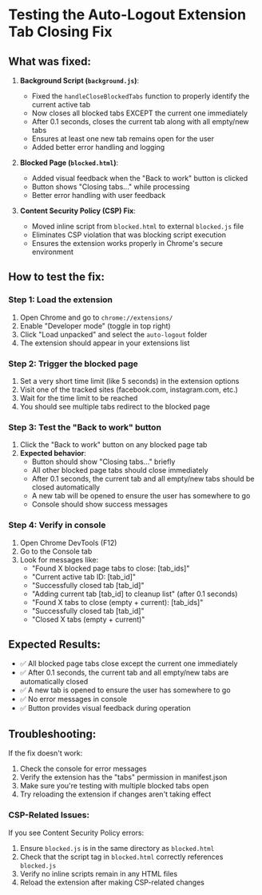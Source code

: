 # Testing the Auto-Logout Extension Tab Closing Fix

## What was fixed:

1. **Background Script (`background.js`)**:
   - Fixed the `handleCloseBlockedTabs` function to properly identify the current active tab
   - Now closes all blocked tabs EXCEPT the current one immediately
   - After 0.1 seconds, closes the current tab along with all empty/new tabs
   - Ensures at least one new tab remains open for the user
   - Added better error handling and logging

2. **Blocked Page (`blocked.html`)**:
   - Added visual feedback when the "Back to work" button is clicked
   - Button shows "Closing tabs..." while processing
   - Better error handling with user feedback

3. **Content Security Policy (CSP) Fix**:
   - Moved inline script from `blocked.html` to external `blocked.js` file
   - Eliminates CSP violation that was blocking script execution
   - Ensures the extension works properly in Chrome's secure environment

## How to test the fix:

### Step 1: Load the extension
1. Open Chrome and go to `chrome://extensions/`
2. Enable "Developer mode" (toggle in top right)
3. Click "Load unpacked" and select the `auto-logout` folder
4. The extension should appear in your extensions list

### Step 2: Trigger the blocked page
1. Set a very short time limit (like 5 seconds) in the extension options
2. Visit one of the tracked sites (facebook.com, instagram.com, etc.)
3. Wait for the time limit to be reached
4. You should see multiple tabs redirect to the blocked page

### Step 3: Test the "Back to work" button
1. Click the "Back to work" button on any blocked page tab
2. **Expected behavior**:
   - Button should show "Closing tabs..." briefly
   - All other blocked page tabs should close immediately
   - After 0.1 seconds, the current tab and all empty/new tabs should be closed automatically
   - A new tab will be opened to ensure the user has somewhere to go
   - Console should show success messages

### Step 4: Verify in console
1. Open Chrome DevTools (F12)
2. Go to the Console tab
3. Look for messages like:
   - "Found X blocked page tabs to close: [tab_ids]"
   - "Current active tab ID: [tab_id]"
   - "Successfully closed tab [tab_id]"
   - "Adding current tab [tab_id] to cleanup list" (after 0.1 seconds)
   - "Found X tabs to close (empty + current): [tab_ids]"
   - "Successfully closed tab [tab_id]"
   - "Closed X tabs (empty + current)"

## Expected Results:
- ✅ All blocked page tabs close except the current one immediately
- ✅ After 0.1 seconds, the current tab and all empty/new tabs are automatically closed
- ✅ A new tab is opened to ensure the user has somewhere to go
- ✅ No error messages in console
- ✅ Button provides visual feedback during operation

## Troubleshooting:
If the fix doesn't work:
1. Check the console for error messages
2. Verify the extension has the "tabs" permission in manifest.json
3. Make sure you're testing with multiple blocked tabs open
4. Try reloading the extension if changes aren't taking effect

### CSP-Related Issues:
If you see Content Security Policy errors:
1. Ensure `blocked.js` is in the same directory as `blocked.html`
2. Check that the script tag in `blocked.html` correctly references `blocked.js`
3. Verify no inline scripts remain in any HTML files
4. Reload the extension after making CSP-related changes
